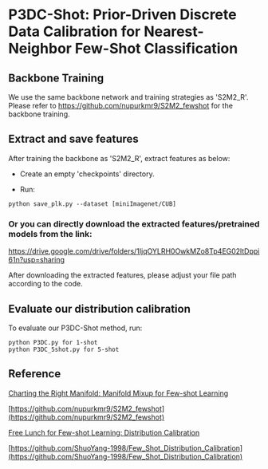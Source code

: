 # P3DC-Shot: Prior-Driven Discrete Data Calibration for Nearest-Neighbor Few-Shot Classification




## Backbone Training

We use the same backbone network and training strategies as 'S2M2_R'. Please refer to https://github.com/nupurkmr9/S2M2_fewshot for the backbone training.


## Extract and save features

After training the backbone as 'S2M2_R', extract features as below:

- Create an empty 'checkpoints' directory.

- Run:
```save_features
python save_plk.py --dataset [miniImagenet/CUB] 
```
### Or you can directly download the extracted features/pretrained models from the link:
https://drive.google.com/drive/folders/1IjqOYLRH0OwkMZo8Tp4EG02ltDppi61n?usp=sharing


After downloading the extracted features, please adjust your file path according to the code.


## Evaluate our distribution calibration

To evaluate our P3DC-Shot method, run:

```eval
python P3DC.py for 1-shot
python P3DC_5shot.py for 5-shot
```



## Reference

[Charting the Right Manifold: Manifold Mixup for Few-shot Learning](https://arxiv.org/pdf/1907.12087v3.pdf)

[https://github.com/nupurkmr9/S2M2_fewshot](https://github.com/nupurkmr9/S2M2_fewshot)

[Free Lunch for Few-shot Learning: Distribution Calibration](https://arxiv.org/abs/2101.06395)

[https://github.com/ShuoYang-1998/Few_Shot_Distribution_Calibration](https://github.com/ShuoYang-1998/Few_Shot_Distribution_Calibration)



